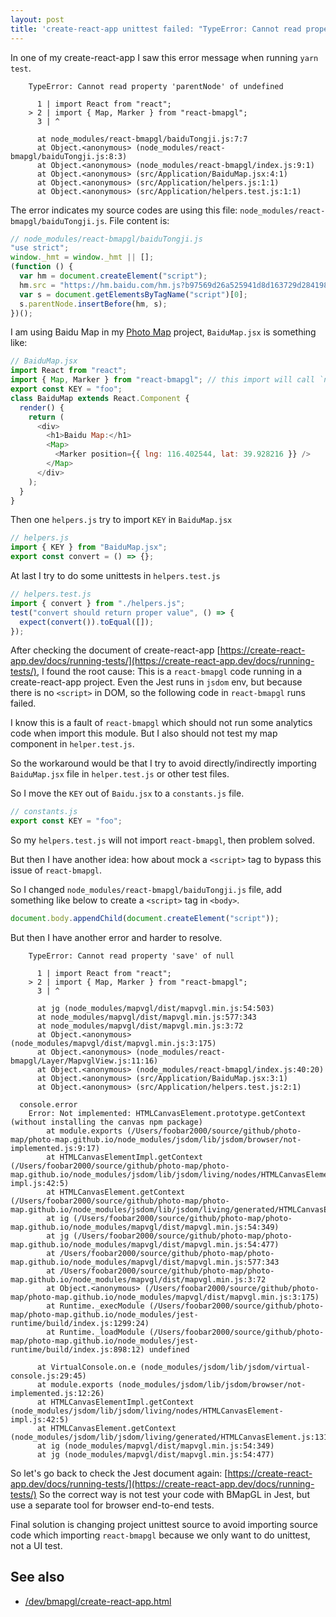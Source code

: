 ```yaml
---
layout: post
title: 'create-react-app unittest failed: "TypeError: Cannot read property \'parentNode\' of undefined"'
---
```


In one of my create-react-app I saw this error message when running `yarn test`.

```
    TypeError: Cannot read property 'parentNode' of undefined

      1 | import React from "react";
    > 2 | import { Map, Marker } from "react-bmapgl";
      3 | ^

      at node_modules/react-bmapgl/baiduTongji.js:7:7
      at Object.<anonymous> (node_modules/react-bmapgl/baiduTongji.js:8:3)
      at Object.<anonymous> (node_modules/react-bmapgl/index.js:9:1)
      at Object.<anonymous> (src/Application/BaiduMap.jsx:4:1)
      at Object.<anonymous> (src/Application/helpers.js:1:1)
      at Object.<anonymous> (src/Application/helpers.test.js:1:1)
```

The error indicates my source codes are using this file: `node_modules/react-bmapgl/baiduTongji.js`. File content is:

```js
// node_modules/react-bmapgl/baiduTongji.js
"use strict";
window._hmt = window._hmt || [];
(function () {
  var hm = document.createElement("script");
  hm.src = "https://hm.baidu.com/hm.js?b97569d26a525941d8d163729d284198";
  var s = document.getElementsByTagName("script")[0];
  s.parentNode.insertBefore(hm, s);
})();
```

I am using Baidu Map in my [Photo Map](https://github.com/photo-map/photo-map.github.io) project, `BaiduMap.jsx` is something like:

```js
// BaiduMap.jsx
import React from "react";
import { Map, Marker } from "react-bmapgl"; // this import will call `node_modules/react-bmapgl/baiduTongji.js`
export const KEY = "foo";
class BaiduMap extends React.Component {
  render() {
    return (
      <div>
        <h1>Baidu Map:</h1>
        <Map>
          <Marker position={{ lng: 116.402544, lat: 39.928216 }} />
        </Map>
      </div>
    );
  }
}
```

Then one `helpers.js` try to import `KEY` in `BaiduMap.jsx`

```js
// helpers.js
import { KEY } from "BaiduMap.jsx";
export const convert = () => {};
```

At last I try to do some unittests in `helpers.test.js`

```js
// helpers.test.js
import { convert } from "./helpers.js";
test("convert should return proper value", () => {
  expect(convert()).toEqual([]);
});
```

After checking the document of create-react-app [https://create-react-app.dev/docs/running-tests/](https://create-react-app.dev/docs/running-tests/),
I found the root cause: This is a `react-bmapgl` code running in a create-react-app project. Even the Jest runs in `jsdom` env, but because there is no `<script>` in DOM, so the following code in `react-bmapgl` runs failed.

I know this is a fault of `react-bmapgl` which should not run some analytics code when import this module. But I also should not test my map component in `helper.test.js`.

So the workaround would be that I try to avoid directly/indirectly importing `BaiduMap.jsx` file in `helper.test.js` or other test files.

So I move the `KEY` out of `Baidu.jsx` to a `constants.js` file.

```js
// constants.js
export const KEY = "foo";
```

So my `helpers.test.js` will not import `react-bmapgl`, then problem solved.

But then I have another idea: how about mock a `<script>` tag to bypass this issue of `react-bmapgl`.

So I changed `node_modules/react-bmapgl/baiduTongji.js` file, add something like below to create a `<script>` tag in `<body>`.

```js
document.body.appendChild(document.createElement("script"));
```

But then I have another error and harder to resolve.

```
    TypeError: Cannot read property 'save' of null

      1 | import React from "react";
    > 2 | import { Map, Marker } from "react-bmapgl";
      3 | ^

      at jg (node_modules/mapvgl/dist/mapvgl.min.js:54:503)
      at node_modules/mapvgl/dist/mapvgl.min.js:577:343
      at node_modules/mapvgl/dist/mapvgl.min.js:3:72
      at Object.<anonymous> (node_modules/mapvgl/dist/mapvgl.min.js:3:175)
      at Object.<anonymous> (node_modules/react-bmapgl/Layer/MapvglView.js:11:16)
      at Object.<anonymous> (node_modules/react-bmapgl/index.js:40:20)
      at Object.<anonymous> (src/Application/BaiduMap.jsx:3:1)
      at Object.<anonymous> (src/Application/helpers.test.js:2:1)

  console.error
    Error: Not implemented: HTMLCanvasElement.prototype.getContext (without installing the canvas npm package)
        at module.exports (/Users/foobar2000/source/github/photo-map/photo-map.github.io/node_modules/jsdom/lib/jsdom/browser/not-implemented.js:9:17)
        at HTMLCanvasElementImpl.getContext (/Users/foobar2000/source/github/photo-map/photo-map.github.io/node_modules/jsdom/lib/jsdom/living/nodes/HTMLCanvasElement-impl.js:42:5)
        at HTMLCanvasElement.getContext (/Users/foobar2000/source/github/photo-map/photo-map.github.io/node_modules/jsdom/lib/jsdom/living/generated/HTMLCanvasElement.js:131:58)
        at ig (/Users/foobar2000/source/github/photo-map/photo-map.github.io/node_modules/mapvgl/dist/mapvgl.min.js:54:349)
        at jg (/Users/foobar2000/source/github/photo-map/photo-map.github.io/node_modules/mapvgl/dist/mapvgl.min.js:54:477)
        at /Users/foobar2000/source/github/photo-map/photo-map.github.io/node_modules/mapvgl/dist/mapvgl.min.js:577:343
        at /Users/foobar2000/source/github/photo-map/photo-map.github.io/node_modules/mapvgl/dist/mapvgl.min.js:3:72
        at Object.<anonymous> (/Users/foobar2000/source/github/photo-map/photo-map.github.io/node_modules/mapvgl/dist/mapvgl.min.js:3:175)
        at Runtime._execModule (/Users/foobar2000/source/github/photo-map/photo-map.github.io/node_modules/jest-runtime/build/index.js:1299:24)
        at Runtime._loadModule (/Users/foobar2000/source/github/photo-map/photo-map.github.io/node_modules/jest-runtime/build/index.js:898:12) undefined

      at VirtualConsole.on.e (node_modules/jsdom/lib/jsdom/virtual-console.js:29:45)
      at module.exports (node_modules/jsdom/lib/jsdom/browser/not-implemented.js:12:26)
      at HTMLCanvasElementImpl.getContext (node_modules/jsdom/lib/jsdom/living/nodes/HTMLCanvasElement-impl.js:42:5)
      at HTMLCanvasElement.getContext (node_modules/jsdom/lib/jsdom/living/generated/HTMLCanvasElement.js:131:58)
      at ig (node_modules/mapvgl/dist/mapvgl.min.js:54:349)
      at jg (node_modules/mapvgl/dist/mapvgl.min.js:54:477)
```

So let's go back to check the Jest document again: [https://create-react-app.dev/docs/running-tests/](https://create-react-app.dev/docs/running-tests/)
So the correct way is not test your code with BMapGL in Jest, but use a separate tool for browser end-to-end tests.

Final solution is changing project unittest source to avoid importing source code which importing `react-bmapgl` because we only want to do unittest, not a UI test.

## See also

- [/dev/bmapgl/create-react-app.html](/dev/bmapgl/create-react-app.html)
